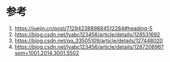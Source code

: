

# 参考
1. https://juejin.cn/post/7129423889884512264#heading-5
2. https://blog.csdn.net/lyabc123456/article/details/128531692
3. https://blog.csdn.net/qq_33505109/article/details/127448020
4. https://blog.csdn.net/lyabc123456/article/details/128720896?spm=1001.2014.3001.5502